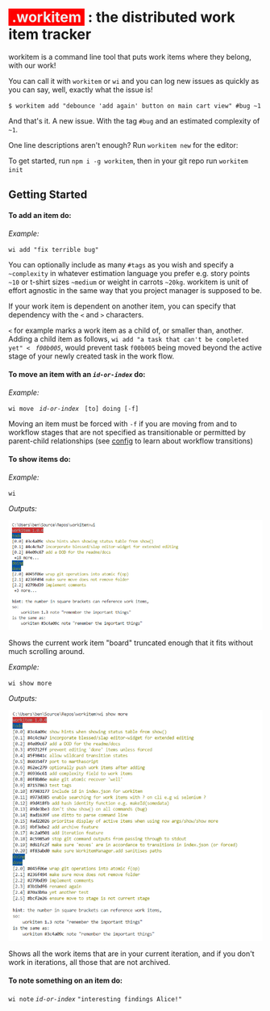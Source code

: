 # <span style="background-color: #FF0000; color:#efefef">&nbsp;.workitem&nbsp;</span> : the distributed work item tracker

workitem is a command line tool that puts work items where they belong, with our work! 

You can call it with `workitem` or `wi` and you can log new issues as quickly as you can say, well, exactly what the issue is!

`$ workitem add "debounce 'add again' button on main cart view" #bug ~1`

And that's it. A new issue. With the tag `#bug` and an estimated complexity of `~1`.

One line descriptions aren't enough? Run `workitem new` for the editor:



To get started, run `npm i -g workitem`, then in your git repo run `workitem init`

## Getting Started

#### To **add** an item do:

_Example:_

`wi add "fix terrible bug"`

You can optionally include as many `#tags` as you wish and specify a `~complexity` in whatever estimation language you prefer e.g. story points `~10` or t-shirt sizes `~medium` or weight in carrots `~20kg`. workitem is unit of effort agnostic in the same way that you project manager is supposed to be.

If your work item is dependent on another item, you can specify that dependency with the `<` and `>` characters.

`<` for example marks a work item as a child of, or smaller than, another. Adding a child item as follows, `wi add "a task that can't be completed yet" < ` _`f00b005`_, would prevent task `f00b005` being moved beyond the active stage of your newly created task in the work flow.

#### To move an item with an _`id-or-index`_ do:

_Example:_

`wi move ` _`id-or-index`_ ` [to] doing [-f]`

Moving an item must be forced with `-f` if you are moving from and to workflow stages that are not specified as transitionable or permitted by parent-child relationships (see [config](#config) to learn about workflow transitions)

#### To show items do:

_Example:_

`wi`

_Outputs:_

![wi](https://github.com/benbenbenbenbenben/workitem/raw/master/docs/wi.PNG)

Shows the current work item "board" truncated enough that it fits without much scrolling around.

_Example:_

`wi show more`

_Outputs:_

![wi more](https://github.com/benbenbenbenbenben/workitem/raw/master/docs/wimore.PNG)

Shows all the work items that are in your current iteration, and if you don't work in iterations, all those that are not archived.

#### To note something on an item do:

`wi note` _`id-or-index`_ `"interesting findings Alice!"`
